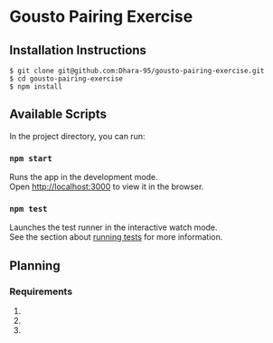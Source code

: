# Gousto Pairing Exercise

## Installation Instructions

```
$ git clone git@github.com:Dhara-95/gousto-pairing-exercise.git
$ cd gousto-pairing-exercise
$ npm install
```

## Available Scripts

In the project directory, you can run:

### `npm start`

Runs the app in the development mode.\
Open [http://localhost:3000](http://localhost:3000) to view it in the browser.

### `npm test`

Launches the test runner in the interactive watch mode.\
See the section about [running tests](https://facebook.github.io/create-react-app/docs/running-tests) for more information.

## Planning

### Requirements

1.
2.
3.

